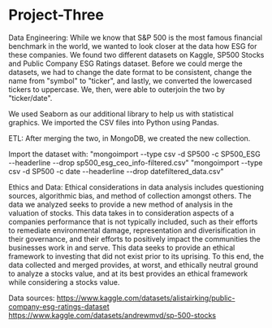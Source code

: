 # Project-Three

Data Engineering: While we know that S&P 500 is the most famous financial benchmark in the world, we wanted to look closer at the data how ESG for these companies. We found two different datasets on Kaggle, SP500 Stocks and Public Company ESG Ratings dataset. Before we could merge the datasets, we had to change the date format to be consistent, change the name from "symbol" to "ticker", and lastly, we converted the lowercased tickers to uppercase. We, then, were able to outerjoin the two by "ticker/date".

We used Seaborn as our additional library to help us with statistical graphics.
We imported the CSV files into Python using Pandas.

ETL: 
After merging the two, in MongoDB, we created the new collection. 

Import the dataset with:
      "mongoimport --type csv -d SP500 -c SP500_ESG --headerline --drop sp500_esg_ceo_info-filtered.csv"
      "mongoimport --type csv -d SP500 -c date --headerline --drop datefiltered_data.csv"

Ethics and Data: 
Ethical considerations in data analysis includes questioning sources, algorithmic bias, and method of collection amongst others. The data we analyzed seeks to provide a new method of analysis in the valuation of stocks. This data takes in to consideration aspects of a companies performance that is not typically included, such as their efforts to remediate environmental damage, representation and diverisification in their governance, and their efforts to positively impact the communities the businesses work in and serve. This data seeks to provide an ethical framework to investing that did not exist prior to its uprising. To this end, the data collected and merged provides, at worst, and ethically neutral ground to analyze a stocks value, and at its best provides an ethical framework while considering a stocks value.

Data sources:
https://www.kaggle.com/datasets/alistairking/public-company-esg-ratings-dataset
https://www.kaggle.com/datasets/andrewmvd/sp-500-stocks


